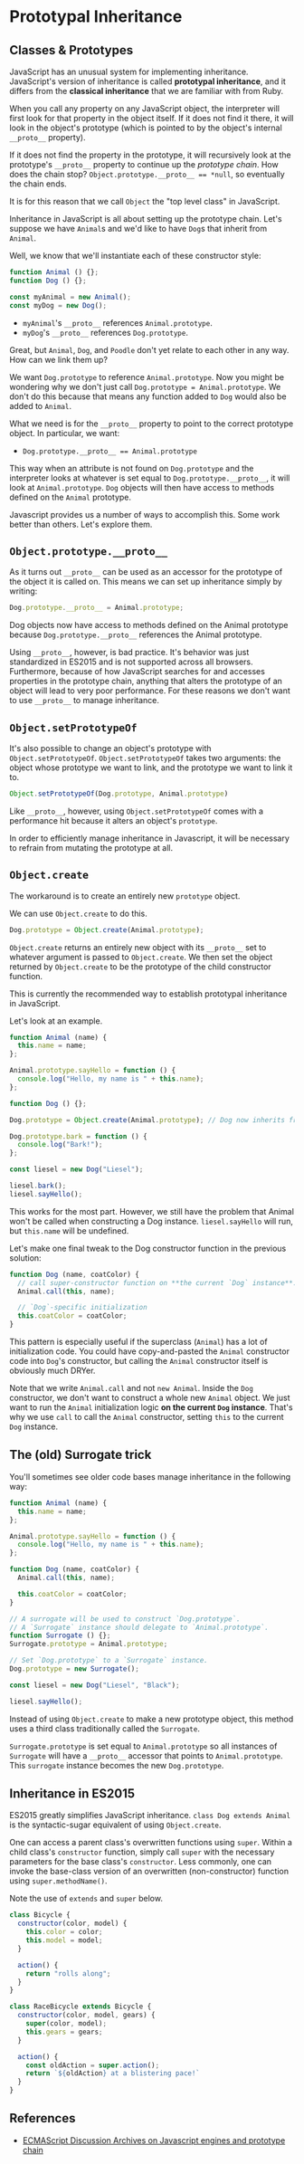 # Prototypal Inheritance

## Classes & Prototypes

JavaScript has an unusual system for implementing inheritance. JavaScript's
version of inheritance is called **prototypal inheritance**, and it differs from
the **classical inheritance** that we are familiar with from Ruby.

When you call any property on any JavaScript object, the interpreter
will first look for that property in the object itself. If it does not
find it there, it will look in the object's prototype (which is pointed to by
the object's internal `__proto__` property).

If it does not find the property in the prototype, it will recursively
look at the prototype's `__proto__` property to continue up the
*prototype chain*. How does the chain stop? `Object.prototype.__proto__ ==
*null`, so eventually the chain ends.

It is for this reason that we call `Object` the "top level class" in JavaScript.

Inheritance in JavaScript is all about setting up the prototype chain. Let's
suppose we have `Animal`s and we'd like to have `Dog`s that inherit from
`Animal`.

Well, we know that we'll instantiate each of these constructor style:

```javascript
function Animal () {};
function Dog () {};

const myAnimal = new Animal();
const myDog = new Dog();
```

* `myAnimal`'s `__proto__` references `Animal.prototype`.
* `myDog`'s `__proto__` references `Dog.prototype`.

Great, but `Animal`, `Dog`, and `Poodle` don't yet relate to each
other in any way. How can we link them up?

We want `Dog.prototype` to reference `Animal.prototype`. Now you might be
wondering why we don't just call `Dog.prototype = Animal.prototype`. We don't do
this because that means any function added to `Dog` would also be added to `Animal`.

What we need is for the `__proto__` property to point to the correct
prototype object. In particular, we want:

* `Dog.prototype.__proto__ == Animal.prototype`

This way when an attribute is not found on `Dog.prototype` and the interpreter
looks at whatever is set equal to `Dog.prototype.__proto__`, it will
look at `Animal.prototype`. `Dog` objects will then have access to
methods defined on the `Animal` prototype.

Javascript provides us a number of ways to accomplish this. Some work better
than others. Let's explore them.

##  `Object.prototype.__proto__`

As it turns out `__proto__` can be used as an accessor for the prototype of
the object it is called on. This means we can set up inheritance simply by
writing:

```js
Dog.prototype.__proto__ = Animal.prototype;
```

Dog objects now have access to methods defined on the Animal prototype because
`Dog.prototype.__proto__` references the Animal prototype.

Using `__proto__`, however, is bad practice. It's behavior was just standardized
in ES2015 and is not supported across all browsers. Furthermore, because of how
JavaScript searches for and accesses properties in the prototype chain, anything
that alters the prototype of an object will lead to very poor performance. For
these reasons we don't want to use `__proto__` to manage inheritance.

## `Object.setPrototypeOf`

It's also possible to change an object's prototype with
`Object.setPrototypeOf`. `Object.setPrototypeOf` takes two arguments:
the object whose prototype we want to link, and the prototype we want
to link it to.

```js
Object.setPrototypeOf(Dog.prototype, Animal.prototype)
```

Like `__proto__`, however, using `Object.setPrototypeOf` comes with a
performance hit because it alters an object's `prototype`.

In order to efficiently manage inheritance in Javascript, it will be
necessary to refrain from mutating the prototype at all.

## `Object.create`

The workaround is to create an entirely new `prototype` object.

We can use `Object.create` to do this.

```js
Dog.prototype = Object.create(Animal.prototype);
```

`Object.create` returns an entirely new object with its `__proto__` set to
whatever argument is passed to `Object.create`. We then set the object returned by
`Object.create` to be the prototype of the child constructor function.

This is currently the recommended way to establish prototypal inheritance in
JavaScript.

Let's look at an example.

```javascript
function Animal (name) {
  this.name = name;
};

Animal.prototype.sayHello = function () {
  console.log("Hello, my name is " + this.name);
};

function Dog () {};

Dog.prototype = Object.create(Animal.prototype); // Dog now inherits from Animal

Dog.prototype.bark = function () {
  console.log("Bark!");
};

const liesel = new Dog("Liesel");

liesel.bark();
liesel.sayHello();
```

This works for the most part. However, we still have the problem that Animal
won't be called when constructing a Dog instance. `liesel.sayHello` will run,
but `this.name` will be undefined.

Let's make one final tweak to the Dog constructor function in the previous
solution:

```js
function Dog (name, coatColor) {
  // call super-constructor function on **the current `Dog` instance**.
  Animal.call(this, name);

  // `Dog`-specific initialization
  this.coatColor = coatColor;
}
```

This pattern is especially useful if the superclass (`Animal`) has a
lot of initialization code. You could have copy-and-pasted the
`Animal` constructor code into `Dog`'s constructor, but calling the
`Animal` constructor itself is obviously much DRYer.

Note that we write `Animal.call` and not `new Animal`. Inside the
`Dog` constructor, we don't want to construct a whole new `Animal`
object. We just want to run the `Animal` initialization logic **on the
current `Dog` instance**. That's why we use `call` to call the
`Animal` constructor, setting `this` to the current `Dog` instance.

## The (old) Surrogate trick

You'll sometimes see older code bases manage inheritance in the following way:

```js
function Animal (name) {
  this.name = name;
};

Animal.prototype.sayHello = function () {
  console.log("Hello, my name is " + this.name);
};

function Dog (name, coatColor) {
  Animal.call(this, name);

  this.coatColor = coatColor;
}

// A surrogate will be used to construct `Dog.prototype`.
// A `Surrogate` instance should delegate to `Animal.prototype`.
function Surrogate () {};
Surrogate.prototype = Animal.prototype;

// Set `Dog.prototype` to a `Surrogate` instance.
Dog.prototype = new Surrogate();

const liesel = new Dog("Liesel", "Black");

liesel.sayHello();
```

Instead of using `Object.create` to make a new prototype object, this method
uses a third class traditionally called the `Surrogate`.

`Surrogate.prototype` is set equal to `Animal.prototype` so all
instances of `Surrogate` will have a `__proto__` accessor that points to
`Animal.prototype`. This `surrogate` instance becomes the new `Dog.prototype`.

## Inheritance in ES2015

ES2015 greatly simplifies JavaScript inheritance. `class Dog extends Animal` is
the syntactic-sugar equivalent of using `Object.create`.

One can access a parent class's overwritten functions using `super`. Within a
child class's `constructor` function, simply call `super` with the necessary
parameters for the base class's `constructor`. Less commonly, one can invoke the
base-class version of an overwritten (non-constructor) function using
`super.methodName()`.

Note the use of `extends` and `super` below.

```js
class Bicycle {
  constructor(color, model) {
    this.color = color;
    this.model = model;
  }

  action() {
    return "rolls along";
  }
}

class RaceBicycle extends Bicycle {
  constructor(color, model, gears) {
    super(color, model);
    this.gears = gears;
  }

  action() {
    const oldAction = super.action();
    return `${oldAction} at a blistering pace!`
  }
}
```

## References
* [ECMAScript Discussion Archives on Javascript engines and prototype chain](https://esdiscuss.org/topic/extending-an-es6-class-using-es5-syntax#content-15)

